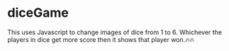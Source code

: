 # diceGame

This uses Javascript to change images of dice from 1 to 6.
Whichever the players in dice get more score then it shows that player won.🔥🔥
